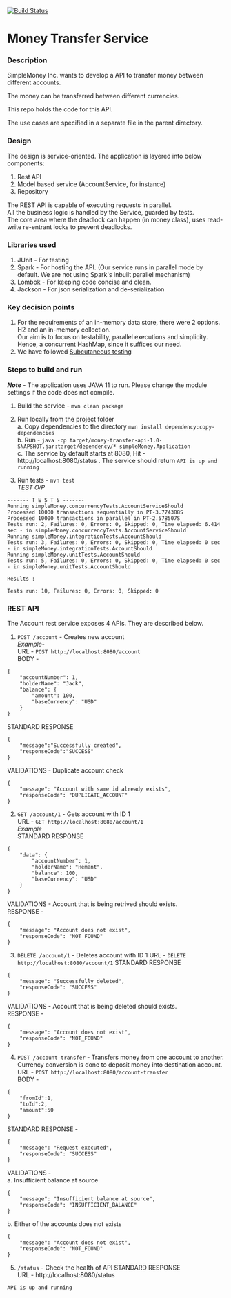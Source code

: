 [![Build Status](https://travis-ci.org/hemantpande/money-transfer-api.svg?branch=master)](https://travis-ci.org/hemantpande/money-transfer-api)

# Money Transfer Service

### Description
SimpleMoney Inc. wants to develop a API to transfer money between different accounts.

The money can be transferred between different currencies.

This repo holds the code for this API.

The use cases are specified in a separate file in the parent directory.

### Design
The design is service-oriented. The application is layered into below components:   
1. Rest API
2. Model based service (AccountService, for instance)
3. Repository

The REST API is capable of executing requests in parallel.   
All the business logic is handled by the Service, guarded by tests.   
The core area where the deadlock can happen (in money class), uses read-write re-entrant locks to prevent deadlocks.   

### Libraries used
1. JUnit - For testing
2. Spark - For hosting the API. (Our service runs in parallel mode by default. We are not using Spark's inbuilt parallel mechanism)   
3. Lombok - For keeping code concise and clean.   
4. Jackson - For json serialization and de-serialization

### Key decision points
1. For the requirements of an in-memory data store, there were 2 options. H2 and an in-memory collection.   
Our aim is to focus on testability, parallel executions and simplicity.   
Hence, a concurrent HashMap, since it suffices our need.   
2. We have followed [Subcutaneous testing](https://martinfowler.com/bliki/SubcutaneousTest.html)

### Steps to build and run 
**_Note_** - The application uses JAVA 11 to run. Please change the module settings if the code does not compile.   
1. Build the service - `mvn clean package`

2. Run locally from the project folder   
a. Copy dependencies to the directory `mvn install dependency:copy-dependencies`   
b. Run - `java -cp target/money-transfer-api-1.0-SNAPSHOT.jar:target/dependency/* simpleMoney.Application`   
c. The service by default starts at 8080, Hit - http://localhost:8080/status . The service should return `API is up and running`

3. Run tests - `mvn test`   
_TEST O/P_
```
------- T E S T S -------   
Running simpleMoney.concurrencyTests.AccountServiceShould
Processed 10000 transactions sequentially in PT-3.774388S
Processed 10000 transactions in parallel in PT-2.578507S
Tests run: 2, Failures: 0, Errors: 0, Skipped: 0, Time elapsed: 6.414 sec - in simpleMoney.concurrencyTests.AccountServiceShould
Running simpleMoney.integrationTests.AccountShould
Tests run: 3, Failures: 0, Errors: 0, Skipped: 0, Time elapsed: 0 sec - in simpleMoney.integrationTests.AccountShould
Running simpleMoney.unitTests.AccountShould
Tests run: 5, Failures: 0, Errors: 0, Skipped: 0, Time elapsed: 0 sec - in simpleMoney.unitTests.AccountShould

Results :

Tests run: 10, Failures: 0, Errors: 0, Skipped: 0
```  


### REST API
The Account rest service exposes 4 APIs. They are described below.   
1. `POST /account` - Creates new account   
*Example*-   
URL - `POST http://localhost:8080/account`   
BODY - 
```
{
    "accountNumber": 1,
    "holderName": "Jack",
    "balance": {
        "amount": 100,
        "baseCurrency": "USD"
    }
}
``` 
STANDARD RESPONSE  
```
{
    "message":"Successfully created",
    "responseCode":"SUCCESS"
}
```
VALIDATIONS - Duplicate account check
```
{
    "message": "Account with same id already exists",
    "responseCode": "DUPLICATE_ACCOUNT"
}
```

2. `GET /account/1` - Gets account with ID 1   
URL - `GET http://localhost:8080/account/1`     
*Example*   
STANDARD RESPONSE
```
{
    "data": {
        "accountNumber": 1,
        "holderName": "Hemant",
        "balance": 100,
        "baseCurrency": "USD"
    }
}
```
VALIDATIONS - Account that is being retrived should exists.   
RESPONSE -
```
{
    "message": "Account does not exist",
    "responseCode": "NOT_FOUND"
}
```

3. `DELETE /account/1` - Deletes account with ID 1 
URL - `DELETE http://localhost:8080/account/1`
STANDARD RESPONSE
```
{
    "message": "Successfully deleted",
    "responseCode": "SUCCESS"
}
```
VALIDATIONS - Account that is being deleted should exists.   
RESPONSE -
```
{
    "message": "Account does not exist",
    "responseCode": "NOT_FOUND"
}
```

4. `POST /account-transfer` - Transfers money from one account to another. Currency conversion is done to deposit money into destination account.   
URL - `POST http://localhost:8080/account-transfer`   
BODY -
```
{
    "fromId":1,
    "toId":2,
    "amount":50
}
```
STANDARD RESPONSE -   
```
{
    "message": "Request executed",
    "responseCode": "SUCCESS"
}
```
VALIDATIONS -    
a. Insufficient balance at source   
```
{
    "message": "Insufficient balance at source",
    "responseCode": "INSUFFICIENT_BALANCE"
}
```
b. Either of the accounts does not exists   
```
{
    "message": "Account does not exist",
    "responseCode": "NOT_FOUND"
}
```

5. `/status` - Check the health of API
STANDARD RESPONSE    
URL - http://localhost:8080/status   
```
API is up and running
```
